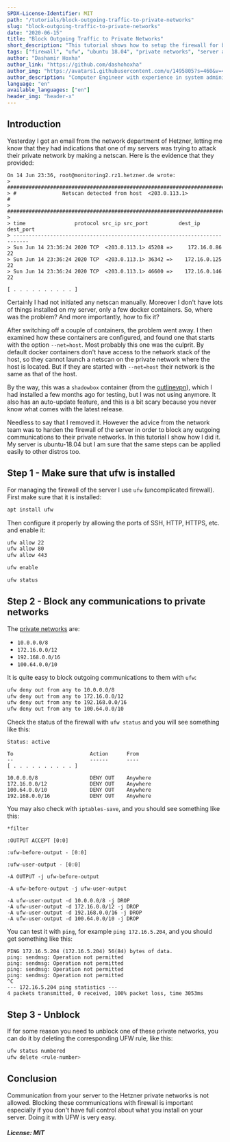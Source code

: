 ```yaml
---
SPDX-License-Identifier: MIT
path: "/tutorials/block-outgoing-traffic-to-private-networks"
slug: "block-outgoing-traffic-to-private-networks"
date: "2020-06-15"
title: "Block Outgoing Traffic to Private Networks"
short_description: "This tutorial shows how to setup the firewall for blocking any outgoing communications from your hetzner server to private networks (RFC1918/RFC6598 IP ranges), which is not allowed on the hetzner internal network."
tags: ["firewall", "ufw", "ubuntu 18.04", "private networks", "server administration"]
author: "Dashamir Hoxha"
author_link: "https://github.com/dashohoxha"
author_img: "https://avatars1.githubusercontent.com/u/1495805?s=460&v=4"
author_description: "Computer Engineer with experience in system administration, network configuration, technical documentation, etc."
language: "en"
available_languages: ["en"]
header_img: "header-x"
---
```


## Introduction

Yesterday I got an email from the network department of Hetzner,
letting me know that they had indications that one of my servers was
trying to attack their private network by making a netscan. Here is
the evidence that they provided:

```
On 14 Jun 23:36, root@monitoring2.rz1.hetzner.de wrote:
> ##########################################################################
> #               Netscan detected from host  <203.0.113.1>                  #
> ##########################################################################
>
> time                protocol src_ip src_port          dest_ip dest_port
> ---------------------------------------------------------------------------
> Sun Jun 14 23:36:24 2020 TCP  <203.0.113.1> 45208 =>     172.16.0.86 22   
> Sun Jun 14 23:36:24 2020 TCP  <203.0.113.1> 36342 =>    172.16.0.125 22   
> Sun Jun 14 23:36:24 2020 TCP  <203.0.113.1> 46600 =>    172.16.0.146 22   

[ . . . . . . . . . . ]

```

Certainly I had not initiated any netscan manually. Moreover I don't
have lots of things installed on my server, only a few docker
containers. So, where was the problem? And more importantly, how to fix
it?

After switching off a couple of containers, the problem went away. I
then examined how these containers are configured, and found one that
starts with the option `--net=host`. Most probably this one was the
culprit. By default docker containers don't have access to the network
stack of the host, so they cannot launch a netscan on the private
network where the host is located. But if they are started with
`--net=host` their network is the same as that of the host.

By the way, this was a `shadowbox` container (from the
[outlinevpn](https://getoutline.org/)), which I had installed a few
months ago for testing, but I was not using anymore. It also has an
auto-update feature, and this is a bit scary because you never know
what comes with the latest release.

Needless to say that I removed it. However the advice from the network
team was to harden the firewall of the server in order to block any
outgoing communications to their private networks. In this tutorial I
show how I did it. My server is ubuntu-18.04 but I am sure that the
same steps can be applied easily to other distros too.

## Step 1 - Make sure that ufw is installed

For managing the firewall of the server I use `ufw` (uncomplicated firewall).
First make sure that it is installed:

```bash
apt install ufw
```

Then configure it properly by allowing the ports of SSH, HTTP, HTTPS,
etc. and enable it:

```bash
ufw allow 22
ufw allow 80
ufw allow 443

ufw enable

ufw status
```

## Step 2 - Block any communications to private networks

The [private networks](https://en.wikipedia.org/wiki/Private_network)
are:

- `10.0.0.0/8`
- `172.16.0.0/12`
- `192.168.0.0/16`
- `100.64.0.0/10`

It is quite easy to block outgoing communications to them with `ufw`:

```bash
ufw deny out from any to 10.0.0.0/8
ufw deny out from any to 172.16.0.0/12
ufw deny out from any to 192.168.0.0/16
ufw deny out from any to 100.64.0.0/10
```

Check the status of the firewall with `ufw status` and you will see
something like this:

```console
Status: active

To                         Action      From
--                         ------      ----
[ . . . . . . . . . . ]

10.0.0.0/8                 DENY OUT    Anywhere
172.16.0.0/12              DENY OUT    Anywhere
100.64.0.0/10              DENY OUT    Anywhere
192.168.0.0/16             DENY OUT    Anywhere
```

You may also check with `iptables-save`, and you should see something
like this:

```console
*filter

:OUTPUT ACCEPT [0:0]

:ufw-before-output - [0:0]

:ufw-user-output - [0:0]

-A OUTPUT -j ufw-before-output

-A ufw-before-output -j ufw-user-output

-A ufw-user-output -d 10.0.0.0/8 -j DROP
-A ufw-user-output -d 172.16.0.0/12 -j DROP
-A ufw-user-output -d 192.168.0.0/16 -j DROP
-A ufw-user-output -d 100.64.0.0/10 -j DROP
```

You can test it with `ping`, for example `ping 172.16.5.204`, and you
should get something like this:

```console
PING 172.16.5.204 (172.16.5.204) 56(84) bytes of data.
ping: sendmsg: Operation not permitted
ping: sendmsg: Operation not permitted
ping: sendmsg: Operation not permitted
ping: sendmsg: Operation not permitted
^C
--- 172.16.5.204 ping statistics ---
4 packets transmitted, 0 received, 100% packet loss, time 3053ms
```

## Step 3 - Unblock

If for some reason you need to unblock one of these private networks,
you can do it by deleting the corresponding UFW rule, like this:

```bash
ufw status numbered
ufw delete <rule-number>
```

## Conclusion

Communication from your server to the Hetzner private networks is not
allowed. Blocking these communications with firewall is important
especially if you don't have full control about what you install on
your server. Doing it with UFW is very easy.

##### License: MIT

<!--

Contributor's Certificate of Origin

By making a contribution to this project, I certify that:

(a) The contribution was created in whole or in part by me and I have
    the right to submit it under the license indicated in the file; or

(b) The contribution is based upon previous work that, to the best of my
    knowledge, is covered under an appropriate license and I have the
    right under that license to submit that work with modifications,
    whether created in whole or in part by me, under the same license
    (unless I am permitted to submit under a different license), as
    indicated in the file; or

(c) The contribution was provided directly to me by some other person
    who certified (a), (b) or (c) and I have not modified it.

(d) I understand and agree that this project and the contribution are
    public and that a record of the contribution (including all personal
    information I submit with it, including my sign-off) is maintained
    indefinitely and may be redistributed consistent with this project
    or the license(s) involved.

Signed-off-by: [Dashamir Hoxha, dashohoxha@gmail.com]

-->
